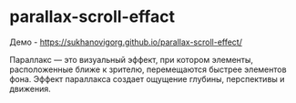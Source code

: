 # parallax-scroll-effact

Демо - https://sukhanovigorg.github.io/parallax-scroll-effect/

Параллакс — это визуальный эффект, при котором элементы, расположенные ближе к зрителю, перемещаются быстрее элементов фона. Эффект параллакса создает ощущение глубины, перспективы и движения.
